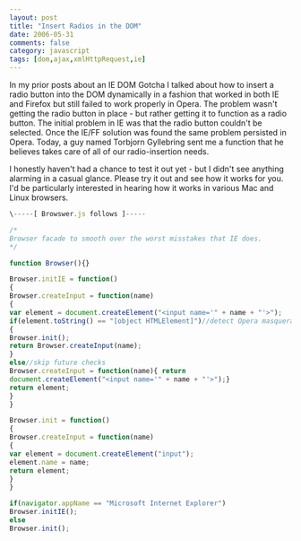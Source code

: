 ```yaml
---
layout: post
title: "Insert Radios in the DOM"
date: 2006-05-31
comments: false
category: javascript
tags: [dom,ajax,xmlHttpRequest,ie]
---
```

In my prior posts about an IE DOM Gotcha I talked about how to insert a radio
button into the DOM dynamically in a fashion that worked in both IE and
Firefox but still failed to work properly in Opera. The problem wasn't getting
the radio button in place - but rather getting it to function as a radio
button. The initial problem in IE was that the radio button couldn't be
selected. Once the IE/FF solution was found the same problem persisted in
Opera. Today, a guy named Torbjorn Gyllebring sent me a function that he
believes takes care of all of our radio-insertion needs.

I honestly haven't had a chance to test it out yet - but I didn't see anything
alarming in a casual glance. Please try it out and see how it works for you.
I'd be particularly interested in hearing how it works in various Mac and
Linux browsers.


```js
\-----[ Browswer.js follows ]-----

/*
Browser facade to smooth over the worst misstakes that IE does.
*/

function Browser(){}

Browser.initIE = function()
{
Browser.createInput = function(name)
{
var element = document.createElement("<input name='" + name + "'>");
if(element.toString() == "[object HTMLElement]")//detect Opera masquerade
{
Browser.init();
return Browser.createInput(name);
}
else//skip future checks
Browser.createInput = function(name){ return
document.createElement("<input name='" + name + "'>");}
return element;
}
}

Browser.init = function()
{
Browser.createInput = function(name)
{
var element = document.createElement("input");
element.name = name;
return element;
}
}

if(navigator.appName == "Microsoft Internet Explorer")
Browser.initIE();
else
Browser.init();

```
